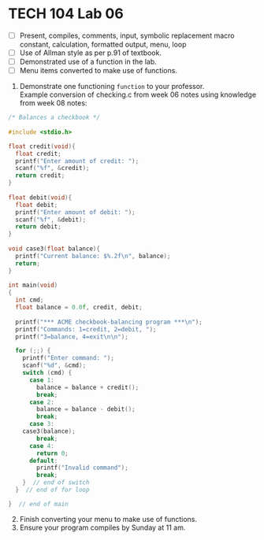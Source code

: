 # TECH 104 Lab 06
- [ ] Present, compiles, comments, input, symbolic replacement macro constant, calculation, formatted output, menu, loop   
- [ ] Use of Allman style as per p.91 of textbook.
- [ ] Demonstrated use of a function in the lab.
- [ ] Menu items converted to make use of functions.

1.  Demonstrate one functioning ```function``` to your professor.   
Example conversion of checking.c from week 06 notes using knowledge from week 08 notes:
```c
/* Balances a checkbook */
 
#include <stdio.h>

float credit(void){
  float credit;
  printf("Enter amount of credit: ");
  scanf("%f", &credit);
  return credit;
}
 
float debit(void){
  float debit;
  printf("Enter amount of debit: ");
  scanf("%f", &debit);
  return debit;
}
 
void case3(float balance){
  printf("Current balance: $%.2f\n", balance);
  return;
}
 
int main(void)
{
  int cmd;
  float balance = 0.0f, credit, debit;
 
  printf("*** ACME checkbook-balancing program ***\n");
  printf("Commands: 1=credit, 2=debit, ");
  printf("3=balance, 4=exit\n\n");

  for (;;) {
    printf("Enter command: ");
    scanf("%d", &cmd);
    switch (cmd) {   
      case 1:
        balance = balance + credit();
        break;
      case 2:
        balance = balance - debit();
        break;
      case 3:
	case3(balance);
        break;
      case 4:
        return 0;
      default:
        printf("Invalid command");
        break;
    }  // end of switch
  }  // end of for loop

}  // end of main
```
2.  Finish converting your menu to make use of functions.
3.  Ensure your program compiles by Sunday at 11 am.
